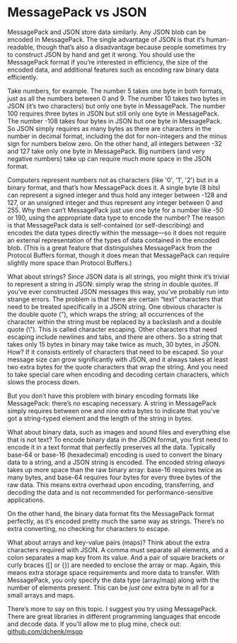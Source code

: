 # MessagePack vs JSON

MessagePack and JSON store data similarly. Any JSON blob can be encoded in MessagePack. The single advantage of JSON is that it’s human-readable, though that’s also a disadvantage because people sometimes try to construct JSON by hand and get it wrong. You should use the MessagePack format if you’re interested in efficiency, the size of the encoded data, and additional features such as encoding raw binary data efficiently.

Take numbers, for example. The number 5 takes one byte in both formats, just as all the numbers between 0 and 9. The number 10 takes two bytes in JSON (it’s two characters) but only one byte in MessagePack. The number 100 requires three bytes in JSON but still only one byte in MessagePack. The number -108 takes four bytes in JSON but one byte in MessagePack. So JSON simply requires as many bytes as there are characters in the number in decimal format, including the dot for non-integers and the minus sign for numbers below zero. On the other hand, all integers between -32 and 127 take only one byte in MessagePack. Big numbers (and very negative numbers) take up can require much more space in the JSON format.

Computers represent numbers not as characters (like '0', '1', '2') but in a binary format, and that’s how MessagePack does it. A single byte (8 bits) can represent a signed integer and thus hold any integer between -128 and 127, or an unsigned integer and thus represent any integer between 0 and 255. Why then can’t MessagePack just use one byte for a number like -50 or 190, using the appropriate data type to encode the number? The reason is that MessagePack data is self-contained (or self-describing) and encodes the data types directly within the message—so it does not require an external representation of the types of data contained in the encoded blob. (This is a great feature that distinguishes MessagePack from the Protocol Buffers format, though it does mean that MessagePack can require slightly more space than Protocol Buffers.)

What about strings? Since JSON data is all strings, you might think it’s trivial to represent a string in JSON: simply wrap the string in double quotes. If you’ve ever constructed JSON messages this way, you’ve probably run into strange errors. The problem is that there are certain “text” characters that need to be treated specifically in a JSON string. One obvious character is the double quote ("), which wraps the string; all occurrences of the character within the string must be replaced by a backslash and a double quote (\\"). This is called character escaping. Other characters that need escaping include newlines and tabs, and there are others. So a string that takes only 15 bytes in binary may take twice as much, 30 bytes, in JSON. How? If it consists entirely of characters that need to be escaped. So your message size can grow significantly with JSON, and it always takes at least two extra bytes for the quote characters that wrap the string. And you need to take special care when encoding and decoding certain characters, which slows the process down.

But you don’t have this problem with binary encoding formats like MessagePack: there’s no escaping necessary. A string in MessagePack simply requires between one and nine extra bytes to indicate that you’ve got a string-typed element and the length of the string in bytes.

What about binary data, such as images and sound files and everything else that is not text? To encode binary data in the JSON format, you first need to encode it in a text format that perfectly preserves all the data. Typically base-64 or base-16 (hexadecimal) encoding is used to convert the binary data to a string, and a JSON string is encoded. The encoded string *always* takes up more space than the raw binary array: base-16 requires twice as many bytes, and base-64 requires four bytes for every three bytes of the raw data. This means extra overhead upon encoding, transferring, and decoding the data and is not recommended for performance-sensitive applications.

On the other hand, the binary data format fits the MessagePack format perfectly, as it’s encoded pretty much the same way as strings. There’s no extra converting, no checking for characters to escape.

What about arrays and key-value pairs (maps)? Think about the extra characters required with JSON. A comma must separate all elements, and a colon separates a map key from its value. And a pair of square brackets or curly braces ([] or {}) are needed to enclose the array or map. Again, this means extra storage space requirements and more data to transfer. With MessagePack, you only specify the data type (array/map) along with the number of elements present. This can be *just one* extra byte in all for a small arrays and maps.

There’s more to say on this topic. I suggest you try using MessagePack. There are great libraries in different programming languages that encode and decode data. If you’ll allow me to plug mine, check out: [github.com/dchenk/msgp](https://github.com/dchenk/msgp)

